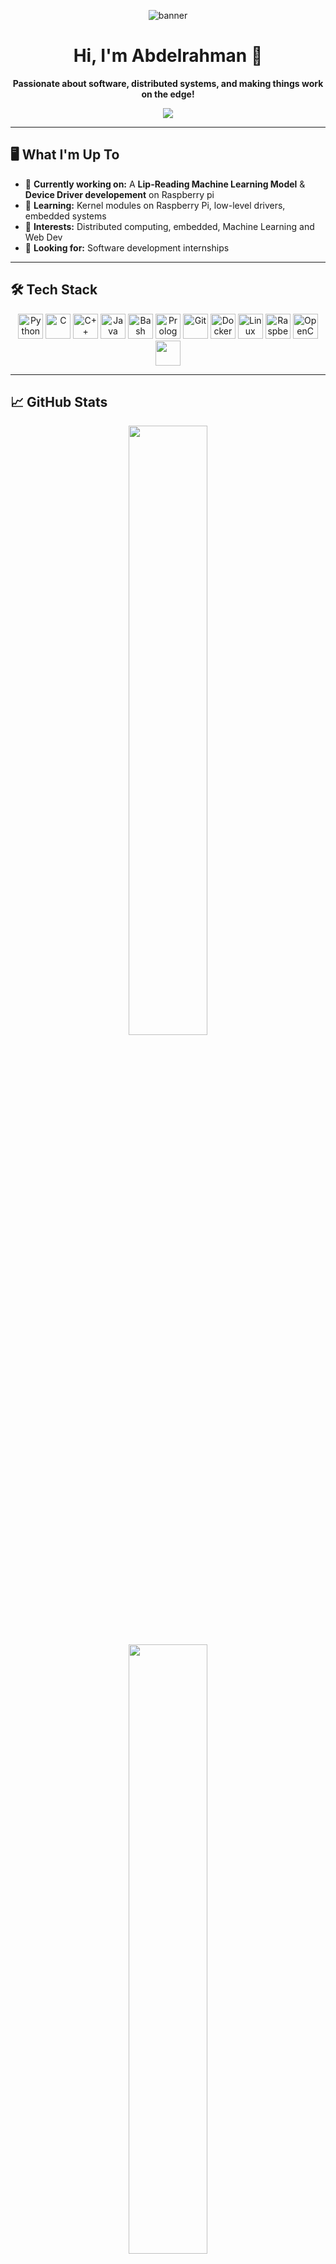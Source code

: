 <!-- Banner (optional, but looks cool!) -->
<p align="center">
  <img src="https://capsule-render.vercel.app/api?type=waving&color=0:F7971E,100:FFD200&height=160&section=header&text=Abdelrahman%20ElShafay&fontAlign=50&fontAlignY=40&fontSize=40&desc=Software%20%7C%20ML%20%7C%20Full%20Stack%20%7C%20Embedded&descSize=20&descAlign=60" alt="banner"/>
</p>

<h1 align="center">Hi, I'm Abdelrahman 👋</h1>

<p align="center">
  <b>Passionate about software, distributed systems, and making things work on the edge!</b>
</p>

<p align="center">
  <img src="https://readme-typing-svg.herokuapp.com?color=36BCF7&lines=Computer+Science+Student;Embedded+Systems+Enthusiast;Always+Learning+New+Tech!"/>
</p>

---

## 🖥️ What I'm Up To

- 🔨 **Currently working on:** A **Lip-Reading Machine Learning Model** & **Device Driver developement** on Raspberry pi 
- 🌱 **Learning:** Kernel modules on Raspberry Pi, low-level drivers, embedded systems  
- 👀 **Interests:** Distributed computing, embedded, Machine Learning and Web Dev  
- 💼 **Looking for:** Software development internships

---

## 🛠️ Tech Stack

<div align="center">
  <img src="https://cdn.jsdelivr.net/gh/devicons/devicon/icons/python/python-original.svg" width="40" alt="Python"/>
  <img src="https://cdn.jsdelivr.net/gh/devicons/devicon/icons/c/c-original.svg" width="40" alt="C"/>
  <img src="https://cdn.jsdelivr.net/gh/devicons/devicon/icons/cplusplus/cplusplus-original.svg" width="40" alt="C++"/>
  <img src="https://cdn.jsdelivr.net/gh/devicons/devicon/icons/java/java-original.svg" width="40" alt="Java"/>
  <img src="https://cdn.jsdelivr.net/gh/devicons/devicon/icons/bash/bash-original.svg" width="40" alt="Bash"/>
  <img src="https://cdn.jsdelivr.net/gh/devicons/devicon/icons/prolog/prolog-original.svg" width="40" alt="Prolog"/>
  <img src="https://cdn.jsdelivr.net/gh/devicons/devicon/icons/git/git-original.svg" width="40" alt="Git"/>
  <img src="https://cdn.jsdelivr.net/gh/devicons/devicon/icons/docker/docker-original.svg" width="40" alt="Docker"/>
  <img src="https://cdn.jsdelivr.net/gh/devicons/devicon/icons/linux/linux-original.svg" width="40" alt="Linux"/>
  <img src="https://cdn.jsdelivr.net/gh/devicons/devicon/icons/raspberrypi/raspberrypi-original.svg" width="40" alt="Raspberry Pi"/>
  <img src="https://cdn.jsdelivr.net/gh/devicons/devicon/icons/opencv/opencv-original.svg" width="40" alt="OpenCV"/>
  <img src="https://cdn.jsdelivr.net/gh/devicons/devicon/icons/azuresqldatabase/azuresqldatabase-original.svg" width="40"/>
          
</div>

---

## 📈 GitHub Stats

<p align="center">
  <img src="https://github-readme-stats.vercel.app/api?username=abdelshafei&show_icons=true&theme=chartreuse-dark" height="50%">
  <img src="https://github-readme-stats.vercel.app/api/top-langs/?username=abdelshafei&layout=compact&theme=radical" height="50%"/>
  <img src="https://streak-stats.demolab.com/?user=abdelshafei&theme=black-ice&date_format=M%20j%5B%2C%20Y%5D" width="60%" height="50%"/>
</p>
</p>

---

## 📫 Contact Me

<p align="center">
  <a href="mailto:ar.elshafei@gmail.com">
    <img src="https://img.shields.io/badge/gmail-red?style=for-the-badge&logo=gmail&logoColor=white" alt="gmail Badge"/>
  </a>
  <a href="https://www.linkedin.com/in/abdelshafei">
    <img src="https://cdn.jsdelivr.net/gh/devicons/devicon@latest/icons/linkedin/linkedin-original.svg" width="40" />
  </a>
</p>

---

<blockquote>
  <p align="center"><i>“Code is like humor. When you have to explain it, it’s bad.” – Cory House</i></p>
</blockquote>
